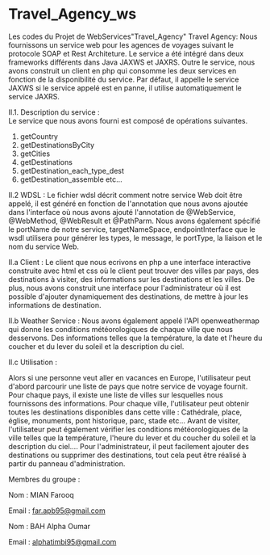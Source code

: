 # Travel_Agency_ws
Les codes du Projet de WebServices"Travel_Agency"
 Travel Agency:
Nous fournissons un service web pour les agences de voyages suivant le protocole SOAP et Rest Architeture. Le service a été intégré dans deux frameworks différents dans Java JAXWS et JAXRS. Outre le service, nous avons construit un client en php qui consomme les deux services en fonction de la disponibilité du service. Par défaut, il appelle le service JAXWS si le service appelé est en panne, il utilise automatiquement le service JAXRS.


II.1. Description du service :  
Le service que nous avons fourni est composé de opérations suivantes.
 

1. getCountry
2. getDestinationsByCity
3. getCities
4. getDestinations
5. getDestination_each_type_dest
6. getDestination_assemble etc...

II.2 WDSL :
Le fichier wdsl décrit comment notre service Web doit être appelé, il est généré en fonction de l'annotation que nous avons ajoutée dans l'interface où nous avons ajouté l'annotation de @WebService, @WebMethod, @WebResult et @PathParm. Nous avons également spécifié le portName de notre service, targetNameSpace, endpointInterface que le wsdl utilisera pour générer les types, le message, le portType, la liaison et le nom du service Web.

II.a Client :
Le client que nous ecrivons en php a une interface interactive construite avec html et css où le client peut trouver des villes par pays, des destinations à visiter, des informations sur les destinations et les villes. De plus, nous avons construit une interface pour l'administrateur où il est possible d'ajouter dynamiquement des destinations, de mettre à jour les informations de destination.


II.b Weather Service :
Nous avons également appelé l'API openweathermap qui donne les conditions météorologiques de chaque ville que nous desservons. Des informations telles que la température, la date et l'heure du coucher et du lever du soleil et la description du ciel.



II.c Utilisation :

Alors si une personne veut aller en vacances en Europe, l'utilisateur peut d'abord parcourir une liste de pays que notre service de voyage fournit. Pour chaque pays, il existe une liste de villes sur lesquelles nous fournissons des informations. Pour chaque ville, l'utilisateur peut obtenir toutes les destinations disponibles dans cette ville : Cathédrale, place, église, monuments, pont historique, parc, stade etc... Avant de visiter, l'utilisateur peut également vérifier les conditions météorologiques de la ville telles que la température, l'heure du lever et du coucher du soleil et la description du ciel.... Pour l'administrateur, il peut facilement ajouter des destinations ou supprimer des destinations, tout cela peut être réalisé à partir du panneau d'administration.


Membres du groupe : 

Nom : MIAN Farooq 

Email : far.apb95@gmail.com

Nom : BAH Alpha Oumar

Email : alphatimbi95@gmail.com



